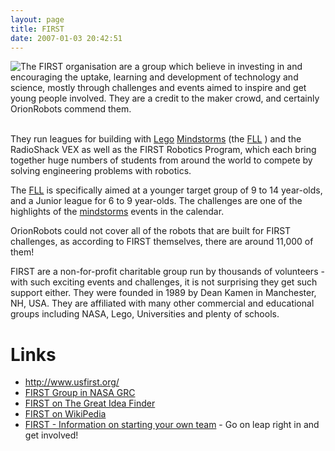 ```yaml
---
layout: page
title: FIRST
date: 2007-01-03 20:42:51
---
```

<div style=" float: left;"><img class="img-responsive" src="/tiki-download_wiki_attachment.php?attId=22&amp;page=FIRST"/> </div> The FIRST organisation are a group which believe in investing in and encouraging the uptake, learning and development of technology and science, mostly through challenges and events aimed to inspire and get young people involved. They are a credit to the maker crowd, and certainly OrionRobots commend them.
<p>
<br/>They run leagues for building with <a class="wiki" href="/wiki/lego.html" title="The best known construction toy">Lego</a> <a class="wiki" href="/wiki/mindstorms.html" title="A Robotic construction toy system from Lego">Mindstorms</a> (the <a class="wiki" href="/wiki/fll.html" title="The First Lego League">FLL</a> ) and the RadioShack VEX as well as the FIRST Robotics Program, which each bring together huge numbers of students from around the world to compete by solving engineering problems with robotics.
</p>
<p>The <a class="wiki" href="/wiki/fll.html" title="The First Lego League">FLL</a> is specifically aimed at a younger target group of 9 to 14 year-olds, and a Junior league for 6 to 9 year-olds. The challenges are one of the highlights of the <a class="wiki" href="/wiki/mindstorms.html" title="A Robotic construction toy system from Lego">mindstorms</a> events in the calendar.
</p>
<p>OrionRobots could not cover all of the robots that are built for FIRST challenges, as according to FIRST themselves, there are around 11,000 of them!
</p>
<p>FIRST are a non-for-profit charitable group run by thousands of volunteers - with such exciting events and challenges, it is not surprising they get such support either. They were founded in 1989 by Dean Kamen in Manchester, NH, USA. They are affiliated with many other commercial and educational groups including NASA, Lego, Universities and plenty of schools.
</p>
<h1 id="Links">Links</h1>
<ul><li> <a class="wiki" href="http://www.usfirst.org/" target="_blank">http://www.usfirst.org/</a>
</li><li> <a href="http://www.grc.nasa.gov/WWW/OEP/FIRST.htm" rel="external" target="_blank">FIRST Group in NASA GRC</a>
</li><li> <a href="http://www.ideafinder.com/guest/madlist/amd-first.htm" rel="external" target="_blank">FIRST on The Great Idea Finder</a>
</li><li> <a href="http://en.wikipedia.org/wiki/FIRST" rel="external" target="_blank">FIRST on WikiPedia</a>
</li><li> <a href="http://www.usfirst.org/involved/content.aspx?id=168" rel="external" target="_blank">FIRST - Information on starting your own team</a> - Go on leap right in and get involved!
</li></ul>